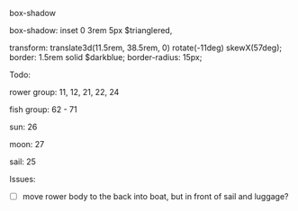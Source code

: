 

box-shadow

box-shadow: inset 0 3rem 5px $trianglered,

<offset-x><offset-y><blur-radius><spread-radius><color>






transform: translate3d(11.5rem, 38.5rem, 0) rotate(-11deg) skewX(57deg);
      border: 1.5rem solid $darkblue;
      border-radius: 15px;



Todo: 


rower group:
11, 12, 21, 22, 24


fish group:
62 - 71


sun: 26

moon: 27

sail: 25



Issues:

- [ ] move rower body to the back into boat, but in front of sail and luggage?


<!-- 73/10/2 -->